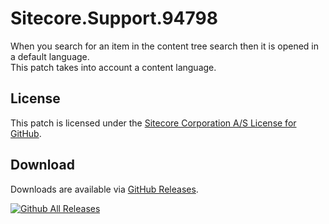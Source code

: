 # Sitecore.Support.94798
When you search for an item in the content tree search then it is opened in a default language.<br/>
This patch takes into account a content language.

## License  
This patch is licensed under the [Sitecore Corporation A/S License for GitHub](https://github.com/sitecoresupport/Sitecore.Support.94798/blob/master/LICENSE).  

## Download  
Downloads are available via [GitHub Releases](https://github.com/sitecoresupport/Sitecore.Support.94798/releases).  

[![Github All Releases](https://img.shields.io/github/downloads/SitecoreSupport/Sitecore.Support.94798/total.svg)](https://github.com/SitecoreSupport/Sitecore.Support.94798/releases)

